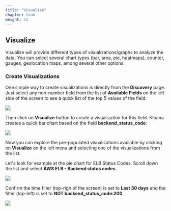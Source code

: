 ```yaml
---
title: "Visualize"
chapter: true
weight: 31
---
```


## Visualize

Visualize will provide different types of visualizations/graphs to analyze the data. You can select several chart types (bar, area, pie, heatmaps), counter, gauges, geolocation maps, among several other options. 

### Create Visualizations

One simple way to create visualizations is directly from the **Discovery** page. Just select any non-number field from the list of **Available Fields** on the left side of the screen to see a quick list of the top 5 values of the field:

![](/images/analytics/quickvisualize.jpg)

Then click on **Visualize** button to create a visualization for this field. Kibana creates a quick bar chart based on the field **backend\_status\_code**:

![](/images/analytics/quickvisualization.jpg)

Now you can explore the pre-populated visualizations available by clicking on **Visualize** on the left menu and selecting one of the visualizations from the list. 

Let's look for example at the pie chart for ELB Status Codes. Scroll down the list and select  **AWS ELB - Backend status codes**. 

![](/images/analytics/openvisualization.jpg)

Confirm the time filter (top-righ of the screen) is set to **Last 30 days** and the filter (top-left) is set to **NOT backend\_status\_code:200**

![](/images/analytics/filtervisualization.jpg)